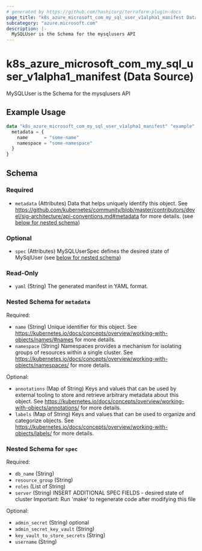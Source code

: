 ```yaml
---
# generated by https://github.com/hashicorp/terraform-plugin-docs
page_title: "k8s_azure_microsoft_com_my_sql_user_v1alpha1_manifest Data Source - terraform-provider-k8s"
subcategory: "azure.microsoft.com"
description: |-
  MySQLUser is the Schema for the mysqlusers API
---
```


# k8s_azure_microsoft_com_my_sql_user_v1alpha1_manifest (Data Source)

MySQLUser is the Schema for the mysqlusers API

## Example Usage

```terraform
data "k8s_azure_microsoft_com_my_sql_user_v1alpha1_manifest" "example" {
  metadata = {
    name      = "some-name"
    namespace = "some-namespace"
  }
}
```

<!-- schema generated by tfplugindocs -->
## Schema

### Required

- `metadata` (Attributes) Data that helps uniquely identify this object. See https://github.com/kubernetes/community/blob/master/contributors/devel/sig-architecture/api-conventions.md#metadata for more details. (see [below for nested schema](#nestedatt--metadata))

### Optional

- `spec` (Attributes) MySQLUserSpec defines the desired state of MySqlUser (see [below for nested schema](#nestedatt--spec))

### Read-Only

- `yaml` (String) The generated manifest in YAML format.

<a id="nestedatt--metadata"></a>
### Nested Schema for `metadata`

Required:

- `name` (String) Unique identifier for this object. See https://kubernetes.io/docs/concepts/overview/working-with-objects/names/#names for more details.
- `namespace` (String) Namespaces provides a mechanism for isolating groups of resources within a single cluster. See https://kubernetes.io/docs/concepts/overview/working-with-objects/namespaces/ for more details.

Optional:

- `annotations` (Map of String) Keys and values that can be used by external tooling to store and retrieve arbitrary metadata about this object. See https://kubernetes.io/docs/concepts/overview/working-with-objects/annotations/ for more details.
- `labels` (Map of String) Keys and values that can be used to organize and categorize objects. See https://kubernetes.io/docs/concepts/overview/working-with-objects/labels/ for more details.


<a id="nestedatt--spec"></a>
### Nested Schema for `spec`

Required:

- `db_name` (String)
- `resource_group` (String)
- `roles` (List of String)
- `server` (String) INSERT ADDITIONAL SPEC FIELDS - desired state of cluster Important: Run 'make' to regenerate code after modifying this file

Optional:

- `admin_secret` (String) optional
- `admin_secret_key_vault` (String)
- `key_vault_to_store_secrets` (String)
- `username` (String)
